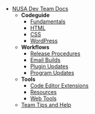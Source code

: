 - [NUSA Dev Team Docs](/)
	- **Codeguide**
		- [Fundamentals](codeguide/fundamentals.md)
		- [HTML](codeguide/html.md)
		- [CSS](codeguide/css.md)
		- [WordPress](codeguide/wordpress.md)
	- **Workflows**
		- [Release Procedures](workflows/release.md)
		- [Email Builds](workflows/email.md)
		- [Plugin Updates](workflows/plugin-updates.md)
		- [Program Updates](workflows/program-updates.md)
	- **Tools**
		- [Code Editor Extensions](tools/code-editor-extensions.md)
		- [Resources](tools/resources.md)
		- [Web Tools](tools/web-tools.md)
	- [Team Tips and Help](tips-and-help.md)
